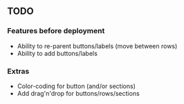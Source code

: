 ## TODO

### Features before deployment
- Ability to re-parent buttons/labels (move between rows)
- Ability to add buttons/labels

### Extras
- Color-coding for button (and/or sections)
- Add drag'n'drop for buttons/rows/sections
